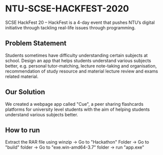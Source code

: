 # NTU-SCSE-HACKFEST-2020

SCSE HackFest 20  – HackFest is a 4-day event that pushes NTU’s digital initiative through tackling real-life issues through programming.

## Problem Statement
Students sometimes have difficulty understanding certain subjects at school. Design an app that helps students understand various subjects better, e.g. personal tutor-matching, lecture note-taking and organisation, recommendation of study resource and material lecture review and exams related material.

## Our Solution
We created a webpage app called "Cue", a peer sharing flashcards platforms for university level students with the aim of helping students understand various subjects better.

## How to run
Extract the RAR file using winzip -> Go to "Hackathon" Folder -> Go to "build" folder -> Go to "exe.win-amd64-3.7" folder -> run "app.exe"
